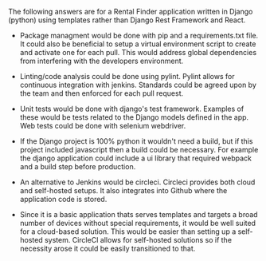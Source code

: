The following answers are for a Rental Finder application written in Django (python) using templates rather than Django Rest Framework and React.

- Package managment would be done with pip and a requirements.txt file. It could also be beneficial to setup a virtual environment script to create and activate one for each pull. This would address global dependencies from interfering with the developers environment.
- Linting/code analysis could be done using pylint. Pylint allows for continuous integration with jenkins. Standards could be agreed upon by the team and then enforced for each pull request.
- Unit tests would be done with django's test framework. Examples of these would be tests related to the Django models defined in the app. Web tests could be done with selenium webdriver.
- If the Django project is 100% python it wouldn't need a build, but if this project included javascript then a build could be necessary. For example the django application could include a ui library that required webpack and a build step before production.

- An alternative to Jenkins would be circleci. Circleci provides both cloud and self-hosted setups. It also integrates into Github where the application code is stored.

- Since it is a basic application thats serves templates and targets a broad number of devices without special requirements, it would be well suited for a cloud-based solution. This would be easier than setting up a self-hosted system. CircleCI allows for self-hosted solutions so if the necessity arose it could be easily transitioned to that.
